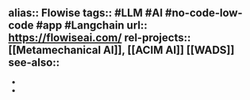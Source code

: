 alias:: Flowise
tags:: #LLM #AI #no-code-low-code #app #Langchain 
url:: https://flowiseai.com/
rel-projects:: [[Metamechanical AI]], [[ACIM AI]] [[WADS]] 
see-also::
-
-
-